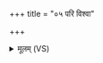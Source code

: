 +++
title = "०५ परि विश्वा"

+++
<details><summary>मूलम् (VS)</summary>

परि॒ विश्वा॒ भुव॑नान्यायमृ॒तस्य॒ तन्तुं॒ वित॑तं दृ॒शे कम्।  
यत्र॑ दे॒वा अ॒मृत॑मानशा॒नाः स॑मा॒ने योना॒वध्यैर॑यन्त ॥
</details>